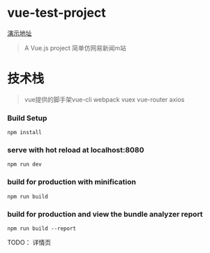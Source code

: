 # vue-test-project
[演示地址](https://xiaotianxia.github.io/vue-163news-deployed/#/recommend)
> A Vue.js project 简单仿网易新闻m站
# 技术栈
> vue提供的脚手架vue-cli
> webpack
> vuex
> vue-router
> axios

### Build Setup
``` 
npm install
```

### serve with hot reload at localhost:8080
```
npm run dev
```

### build for production with minification
```
npm run build
```

### build for production and view the bundle analyzer report
```
npm run build --report
```

TODO：
详情页

